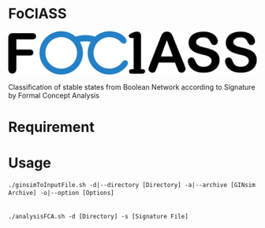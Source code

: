 # FoClASS

![Foclass logo](static/Foclass_logo.png)

Classification of stable states from Boolean Network according to Signature by Formal Concept Analysis

# Requirement



# Usage

```
./ginsimToInputFile.sh -d|--directory [Directory] -a|--archive [GINsim Archive] -o|--option [Options]


./analysisFCA.sh -d [Directory] -s [Signature File]
```
